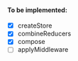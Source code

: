 #### To be implemented:
- [x] createStore
- [x] combineReducers
- [x] compose
- [ ] applyMiddleware
